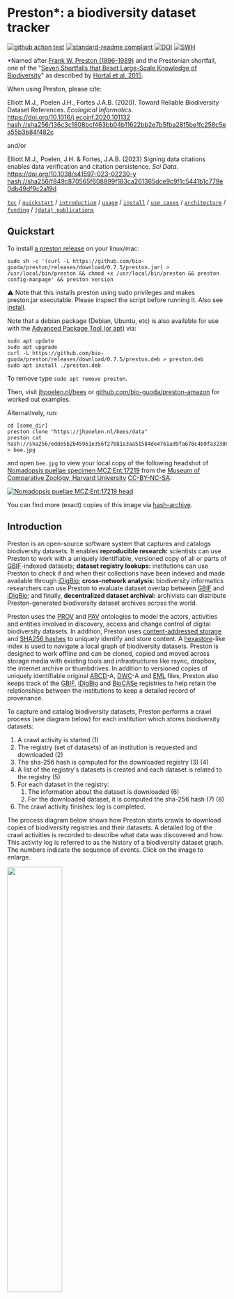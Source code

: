 # Preston*: a biodiversity dataset tracker

[![github action test](https://github.com/bio-guoda/preston/actions/workflows/maven.yml/badge.svg)](https://github.com/bio-guoda/preston/actions/workflows/maven.yml) [![standard-readme compliant](https://img.shields.io/badge/standard--readme-OK-green.svg?style=flat-square)](https://github.com/RichardLitt/standard-readme) [![DOI](https://zenodo.org/badge/DOI/10.5281/zenodo.1410544.svg)](https://doi.org/10.5281/zenodo.1410544) [![SWH](https://archive.softwareheritage.org/badge/swh:1:dir:dc8541724e2ef24935762a206c43afda97af1f9f/)](https://archive.softwareheritage.org/swh:1:dir:dc8541724e2ef24935762a206c43afda97af1f9f;origin=https://github.com/bio-guoda/preston;visit=swh:1:snp:6d8f8de5f4d16a339f600e4bf15f96550aa82fac;anchor=swh:1:rev:2a4f0e2a4d8f0f6a50584792bfe8dad0541746bc)

 *Named after [Frank W. Preston (1896-1989)](https://en.wikipedia.org/wiki/Frank_W._Preston) and the Prestonian shortfall, one of the "[Seven Shortfalls that Beset Large-Scale Knowledge of Biodiversity](https://doi.org/10.1146/annurev-ecolsys-112414-054400)" as described by [Hortal et al. 2015](https://doi.org/10.1146/annurev-ecolsys-112414-054400).

When using Preston, please cite:

Elliott M.J., Poelen J.H., Fortes J.A.B. (2020). Toward Reliable Biodiversity Dataset References. *Ecological Informatics*. https://doi.org/10.1016/j.ecoinf.2020.101132 [hash://sha256/136c3c1808bcf463bb04b11622bb2e7b5fba28f5be1fc258c5ea55b3b84f482c](https://linker.bio/hash://sha256/136c3c1808bcf463bb04b11622bb2e7b5fba28f5be1fc258c5ea55b3b84f482c) 

and/or

Elliott M.J., Poelen, J.H. & Fortes, J.A.B. (2023) Signing data citations enables data verification and citation persistence. *Sci Data*. https://doi.org/10.1038/s41597-023-02230-y [hash://sha256/f849c870565f608899f183ca261365dce9c9f1c5441b1c779e0db49df9c2a19d](https://linker.bio/hash://sha256/f849c870565f608899f183ca261365dce9c9f1c5441b1c779e0db49df9c2a19d) 


[`toc`](#table-of-contents) / [`quickstart`](#quickstart) / [`introduction`](#introduction) / [`usage`](#usage) / [`install`](#install) / [`use cases`](#use-cases) / [`architecture`](docs/architecture.md) / [`funding`](#funding) / [`(data) publications`](#publications)

## Quickstart
To install [a preston release](../../releases) on your linux/mac: 

```console
sudo sh -c '(curl -L https://github.com/bio-guoda/preston/releases/download/0.7.5/preston.jar) > /usr/local/bin/preston && chmod +x /usr/local/bin/preston && preston config-manpage' && preston version
```
:warning: Note that this installs preston using sudo privileges and makes preston.jar executable. Please inspect the script before running it. Also see [install](#install).

Note that a debian package (Debian, Ubuntu, etc) is also available for use with the [Advanced Package Tool (or apt)](https://en.wikipedia.org/wiki/APT_(software)) via:

```console
sudo apt update
sudo apt upgrade
curl -L https://github.com/bio-guoda/preston/releases/download/0.7.5/preston.deb > preston.deb
sudo apt install ./preston.deb
```

To remove type ```sudo apt remove preston```.


Then, visit [jhpoelen.nl/bees](https://jhpoelen.nl/bees) or [github.com/bio-guoda/preston-amazon](https://github.com/bio-guoda/preston-amazon) for worked out examples. 

Alternatively, run:

```
cd [some_dir]
preston clone "https://jhpoelen.nl/bees/data"
preston cat hash://sha256/edde5b2b45961e356f27b81a3aa51584de4761ad9fa678c4b9fa3230808ea356 > bee.jpg
```
and open ```bee.jpg``` to view your local copy of the following headshot of [Nomadopsis puellae specimen MCZ:Ent:17219](https://mczbase.mcz.harvard.edu/guid/MCZ:Ent:17219) from the [Museum of Comparative Zoology, Harvard University](https://mcz.harvard.edu/) [CC-BY-NC-SA](http://creativecommons.org/licences/by-nc-sa/3.0/legalcode):

[![Nomadopsis puellae MCZ:Ent:17219 head](http://mczbase.mcz.harvard.edu/specimen_images/entomology/large/MCZ-ENT00017219_Spinoliella_puellae_hef.jpg)](http://mczbase.mcz.harvard.edu/media/1493651)

You can find more (exact) copies of this image via [hash-archive](https://hash-archive.carlboettiger.info/sources/hash://sha256/edde5b2b45961e356f27b81a3aa51584de4761ad9fa678c4b9fa3230808ea356).

## Introduction

Preston is an open-source software system that captures and catalogs biodiversity datasets. It enables **reproducible research:** scientists can use Preston to work with a uniquely identifiable, versioned copy of all or parts of [GBIF](https://gbif.org)-indexed datasets; **dataset registry lookups:** institutions can use Preston to check if and when their collections have been indexed and made available through [iDigBio](https://idigbio.org); **cross-network analysis:** biodiversity informatics researchers can use Preston to evaluate dataset overlap between [GBIF](https://gbif.org) and [iDigBio](https://idigbio.org); and finally, **decentralized dataset archival:** archivists can distribute Preston-generated biodiversity dataset archives across the world. 

Preston uses the [PROV](https://www.w3.org/TR/prov-o/) and [PAV](https://pav-ontology.github.io/pav/) ontologies to model the actors, activities and entities involved in discovery, access and change control of digital biodiversity datasets. In addition, Preston uses [content-addressed storage](https://bentrask.com/?q=hash://sha256/98493caa8b37eaa26343bbf73f232597a3ccda20498563327a4c3713821df892) and [SHA256 hashes](https://en.wikipedia.org/wiki/SHA-2) to uniquely identify and store content. A [hexastore](https://people.csail.mit.edu/tdanford/6830papers/weiss-hexastore.pdf)-like index is used to navigate a local graph of biodiversity datasets. Preston is designed to work offline and can be cloned, copied and moved across storage media with existing tools and infrastructures like rsync, dropbox, the internet archive or thumbdrives. In addition to versioned copies of uniquely identifiable original [ABCD](http://tdwg.github.io/abcd/ABCD_v206.html)-A, [DWC](http://rs.tdwg.org/dwc/)-A and [EML](https://www.researchgate.net/profile/Oliver_Guenther/publication/228958840_EML-the_Environmental_Markup_Language/links/0046351ee4c535bf56000000.pdf?inViewer=true&disableCoverPage=true&origin=publication_detail) files, Preston also keeps track of the [GBIF](https://gbif.org), [iDigBio](https://idigbio.org) and [BioCASe](http://biocasemonitor.biodiv.naturkundemuseum-berlin.de/index.php/Main_Page) registries to help retain the relationships between the institutions to keep a detailed record of provenance. 

To capture and catalog biodiversity datasets, Preston performs a crawl process (see diagram below) for each institution which stores biodiversity datasets:
1. A crawl activity is started (1)
2. The registry (set of datasets) of an institution is requested and downloaded (2)
3. The sha-256 hash is computed for the downloaded registry (3) (4)
4. A list of the registry's datasets is created and each dataset is related to the registry (5)
5. For each dataset in the registry:
   1. The information about the dataset is downloaded (6)
   2. For the downloaded dataset, it is computed the sha-256 hash (7) (8)
6. The crawl activity finishes: log is completed.

The process diagram below shows how Preston starts crawls to download copies of biodiversity registries and their datasets. A detailed log of the crawl activities is recorded to describe what data was discovered and how. This activity log is referred to as the history of a biodiversity dataset graph. The numbers indicate the sequence of events. Click on the image to enlarge. 

<img src="https://raw.githubusercontent.com/bio-guoda/preston/main/docs/process.png" width="50%">

The figure above shows how Preston starts (1) a crawl activity. This crawl activity then accesses (2) a registry to save (3,4) a snapshot (or version) of it. Now, datasets referenced in this registry version are accessed, downloaded and saved (6,7,8). After all this, the crawl activity saves the log that contains its activities (1-8) as a version of a biodiversity dataset and linked to previous versions (see figure below). This log can be used to retrace the steps of the crawl activity to reconstruct the relationships between the registries, datasets as well as their respective content signatures or content hashes. Actual instances of crawl activities contain multiple registries (e.g., GBIF, iDigBio) and potentially thousands of datasets.   

<img src="https://raw.githubusercontent.com/bio-guoda/preston/main/docs/history.png">

If you haven't yet tried Preston, please see the [Installation](#install) section. Please also see [a template repository](https://github.com/bio-guoda/preston-amazon) and [use cases](#use-cases) for examples. If you are interested in learning how Preston works, please visit the [architecture](docs/architecture.md) page.

## Table of Contents
 
 * [Usage](#usage) - command available on the preston commandline tool
   * [Documentation](docs/preston.adoc)
   * [Command Line Tool](#command-line-tool)
      * [`update`](#update) - update or track a biodiversity dataset graph
      * [`ls`](#ls) - list/print biodiversity dataset graph
      * [`get`](#get) - print biodiversity dataset graph node (e.g., dwca)
      * [`history`](#history) - show history of biodiversity dataset graph node
      * [`copyTo`](#copyTo) - copies local versioned dataset graphs to another location
      * [`check`](#check) / [`verify`](#verify) - verify/check the integrity of the locally versioned dataset graphs and their datasets.
   * [Use Cases](#use-cases)
      * [`mining citations`](#mining-citations)
      * [`web access`](#web-access) ([`nginx`](#nginx) / [`caddy`](#caddy))
      * [`archiving`](#archiving) ([`rsync`](#rsync) / [`archive.org`](#archiveorg) / [`preston remote`](#preston-remote))
      * [`data access monitor`](#data-access-monitor)
      * [`compare versions`](#compare-versions)
      * [`generating citations`](#generating-citations)
      * [`finding copies with hash-archive.org`](#finding-copies-with-hash-archiveorg)
      * [`tracking a GBIF IPT`](#tracking-a-gbif-ipt)
      * [`finding text in tracked contents`](#finding-text-in-tracked-contents)
      * [`generating publication using Jekyll`](#jekyll-publication)
      * [`parallel content tracking`](#parallel-content-tracking)
 * [Prerequisites](#prerequisites)
 * [Install](#install)
   * [`standalone`](#standalone)
   * [`docker`](#docker)
   * [`running periodically`](#running-periodically)
 * [Building](#building)
 * [Contribute](#contribute)
 * [License](#license)

## Usage

Preston was designed with the [unix philosophy](https://en.wikipedia.org/wiki/Unix_philosophy) in mind: a simple tool with a specific focus that works well with others. For Preston, the focus is keeping track of biodiversity archives available through registries like [GBIF](https://gbif.org), [iDigBio](https://idigbio.org) and [BioCASe](http://biocasemonitor.biodiv.naturkundemuseum-berlin.de/index.php/Main_Page). The functionality is currently available through a command line tool.

### Docs

For documentation in man-pages style, see [docs/preston.adoc](docs/preston.adoc).

### Command Line Tool

The command line tool provides four commands: ```update```, ```ls```, ```get``` and ```history```. In short, the commands are used to track and access DwC-A, EMLs and various registries. The output of the tools is [nquads](https://www.w3.org/TR/n-quads/) or [tsv](https://www.iana.org/assignments/media-types/text/tab-separated-values). Both output formats are structured in "columns" to form a three-term sentence per line. In a way, this output is telling you the story of your local biodiversity data graph in terms of simple sentences. This line-by-line format helps to re-use existing text processing tools like awk, sed, cut, etc. Also, tab-separated-values output plays well with spreadsheet applications and [R](https://r-project.org).

The examples below assume that you've created a shortcut ```preston``` to ```java -jar preston.jar ``` (see [installation](#install)).

#### `update`

The ```update``` command updates your local biodiversity dataset graph using remote resources. By default, Preston uses GBIF, iDigBio and BioCASe to retrieve associated registries and data archives. The output is statements, expressed in nquads (or nquad-like tsv). An in-depth discussion of rdf, nquads and related topics are beyond the current scope. However, with a little patience, you can probably figure out what Preston is trying to communicate.

For instance:

```console
$ preston update
<https://preston.guoda.bio> <http://www.w3.org/1999/02/22-rdf-syntax-ns#type> <http://www.w3.org/ns/prov#SoftwareAgent> .
<https://preston.guoda.bio> <http://www.w3.org/1999/02/22-rdf-syntax-ns#type> <http://www.w3.org/ns/prov#Agent> .
<https://preston.guoda.bio> <http://purl.org/dc/terms/description> "Preston is a software program that finds, archives and provides access to biodiversity datasets."@en .
<0b472626-1ef2-4c84-ab8f-9e455f7b6bb6> <http://www.w3.org/1999/02/22-rdf-syntax-ns#type> <http://www.w3.org/ns/prov#Activity> .
<0b472626-1ef2-4c84-ab8f-9e455f7b6bb6> <http://purl.org/dc/terms/description> "A crawl event that discovers biodiversity archives."@en .
<0b472626-1ef2-4c84-ab8f-9e455f7b6bb6> <http://www.w3.org/ns/prov#startedAtTime> "2018-09-05T04:42:40.108Z"^^<http://www.w3.org/2001/XMLSchema#dateTime> .
<0b472626-1ef2-4c84-ab8f-9e455f7b6bb6> <http://www.w3.org/ns/prov#wasStartedBy> <https://preston.guoda.bio> .
<0659a54f-b713-4f86-a917-5be166a14110> <http://www.w3.org/1999/02/22-rdf-syntax-ns#type> <http://www.w3.org/ns/prov#Entity> .
...
```

tells us that there's a software program called "Preston" that started a crawl on 2018-09-05 . A little farther down, you'll see things like:

```console
<https://gbif.org> <http://www.w3.org/1999/02/22-rdf-syntax-ns#type> <http://www.w3.org/ns/prov#Organization> .
<https://api.gbif.org/v1/dataset> <http://purl.org/dc/terms/description> "Provides a registry of Darwin Core archives, and EML descriptors."@en .
<https://api.gbif.org/v1/dataset> <http://purl.org/pav/createdBy> <https://gbif.org> .
<https://api.gbif.org/v1/dataset> <http://purl.org/dc/elements/1.1/format> "application/json" .
<https://api.gbif.org/v1/dataset> <http://purl.org/pav/hasVersion> <hash://sha256/5d1bb4f3a5a9da63fc76efc4d7b4a7debbec954bfd056544225c294fff679b4c> .
```

which says that GBIF, an organization created a registry that has a version at <hash://sha256/5d1bb4f3a5a9da63fc76efc4d7b4a7debbec954bfd056544225c294fff679b4c> . This weird looking url is a [content-addressed hash](https://bentrask.com/?q=hash://sha256/98493caa8b37eaa26343bbf73f232597a3ccda20498563327a4c3713821df892). Rather than describing where things are (e.g., https://eol.org), content-addressed hashes describe what they contain. 

If you don't want to download the entire biodiversity dataset graph (~60GB) onto your computer, you can also use [GBIF's dataset registry search api](https://www.gbif.org/developer/registry) as a starting point. For instance, if you run ```preston update "http://api.gbif.org/v1/dataset/suggest?q=Amazon&amp;type=OCCURRENCE"```, you only get occurence datasets that GBIF suggests are related to the Amazon. If you track these suggested datasets, you might see something like:

```console
<http://plazi.cs.umb.edu/GgServer/dwca/FFBEFF81FE1A9007FFDFFC38FFDCFF90.zip> <http://purl.org/dc/elements/1.1/format> "application/dwca" .
<hash://sha256/5cba2f513fee9e1811fe023d54e074df2d562b4169b801f15abacd772e7528f8> <http://www.w3.org/ns/prov#generatedAtTime> "2018-09-05T05:11:33.592Z"^^<http://www.w3.org/2001/XMLSchema#dateTime> .
<hash://sha256/5cba2f513fee9e1811fe023d54e074df2d562b4169b801f15abacd772e7528f8> <http://www.w3.org/ns/prov#wasGeneratedBy> <21de25a8-927f-49a1-99be-725f1f506232> .
<http://plazi.cs.umb.edu/GgServer/dwca/FFBEFF81FE1A9007FFDFFC38FFDCFF90.zip> <http://purl.org/pav/hasVersion> <hash://sha256/5cba2f513fee9e1811fe023d54e074df2d562b4169b801f15abacd772e7528f8> .
```

which tells us that a [darwin core archive](http://plazi.cs.umb.edu/GgServer/dwca/FFBEFF81FE1A9007FFDFFC38FFDCFF90.zip) was found and a copy of it was made on 2018-09-05. The copy, or version, has a content hash of hash://sha256/5cba2f513fee9e1811fe023d54e074df2d562b4169b801f15abacd772e7528f8 . Incidentally, you can reach this same exact dataset at [web-accessible preston archive](https://deeplinker.bio/5cba2f513fee9e1811fe023d54e074df2d562b4169b801f15abacd772e7528f8). With this, we established that on 2018-09-05 a specific web addressed produced a specific content. On the next update run, Preston will download the content again. If the content is the same as before, nothing happens. If the content changed, a new version will be created associated with the same address, establishing a versioning of the content produced by the web address. This is addressed in a statement like ```<some hash> <.../previousVersion> <some previous hash>```. 

So, in a nutshell, the update process produces a detailed record of which resources are downloaded, what they look like and were they came from. You can retrieve the record of a successful run by using `ls`.

#### `ls`  

`ls` print the results of the previous updates. An update always refers to a previous update, so that a complete history can be printed / replayed of all past updates. So, the `ls` commands lists your (local) copy of the biodiversity dataset graph. 

#### `get`

`get` retrieves a specific node in the biodiversity dataset graph. This can be a darwin core archive, EML file but also a copy of the iDigBio publisher registry. For instance, if you'd like to retrieve the node with DwC-A content, get the file and list the content using ```unzip``` and access the references in the taxa.txt file.

```console
$ preston get hash://sha256/5cba2f513fee9e1811fe023d54e074df2d562b4169b801f15abacd772e7528f8 > dwca.zip 
$ unzip -l dwca.zip 
Archive:  bla.zip
  Length      Date    Time    Name
---------  ---------- -----   ----
    11694  2016-01-03 13:36   meta.xml
     4664  2016-01-03 13:36   eml.xml
     5533  2017-06-20 02:39   taxa.txt
      284  2017-06-20 02:39   occurrences.txt
    16978  2017-06-20 02:39   description.txt
       54  2017-06-20 02:39   distribution.txt
    48439  2017-06-20 02:39   media.txt
     9280  2017-06-20 02:39   references.txt
       33  2017-06-20 02:39   vernaculars.txt
---------                     -------
    96959                     9 files
$ unzip -p dwca.zip taxa.txt | cut -f16
references
http://treatment.plazi.org/id/038787F9FE149009FED7FE39FEA9FCEE
http://treatment.plazi.org/id/038787F9FE1B9004FED7FA49FE99FA06
http://treatment.plazi.org/id/038787F9FE1E9002FED7FA5EFC1FFE3E
```

The implication of using content addressed storage is that if the hash is the same, you are guaranteed that the content is the same. So, you can reproduce the **exact** same results above if you have a file with the same content hash.


#### `history`

History helps to list your local content versions associated with a web address. Because the internet today might not be the internet of yesterday, and because publishers update their content for various reasons, Preston helps you keep track of the different versions retrieved from a particular location. Just like the [Internet Archive](https://archive.org)'s Way Back Machine keeps track of web page content, Preston helps you keep track of the datasets that you are interested in. 

To inspect the history you can type:

```console
$ preston history
<0659a54f-b713-4f86-a917-5be166a14110> <http://purl.org/pav/hasVersion> <hash://sha256/c253a5311a20c2fc082bf9bac87a1ec5eb6e4e51ff936e7be20c29c8e77dee55> .
<hash://sha256/b83cf099449dae3f633af618b19d05013953e7a1d7d97bc5ac01afd7bd9abe5d> <http://www.w3.org/ns/prov#generatedAtTime> "2018-09-04T20:48:35.096Z" .
<hash://sha256/b83cf099449dae3f633af618b19d05013953e7a1d7d97bc5ac01afd7bd9abe5d> <http://purl.org/pav/previousVersion> <hash://sha256/c253a5311a20c2fc082bf9bac87a1ec5eb6e4e51ff936e7be20c29c8e77dee55> .
<hash://sha256/7efdea9263e57605d2d2d8b79ccd26a55743123d0c974140c72c8c1cfc679b93> <http://www.w3.org/ns/prov#generatedAtTime> "2018-09-04T23:14:22.292Z" .
<hash://sha256/7efdea9263e57605d2d2d8b79ccd26a55743123d0c974140c72c8c1cfc679b93> <http://purl.org/pav/previousVersion> <hash://sha256/b83cf099449dae3f633af618b19d05013953e7a1d7d97bc5ac01afd7bd9abe5d> .
...
``` 

By default, the `history` command shows the versions of your local biodiversity dataset graph as a **whole**. A list of versions associated with the sequence of updates. If you'd like to know what the UUID 0659a54f-b713-4f86-a917-5be166a14110 is described as, you can use `ls` and filter by the UUID:

```console
$ preston ls | grep 0659a54f-b713-4f86-a917-5be166a14110
<0659a54f-b713-4f86-a917-5be166a14110> <http://www.w3.org/1999/02/22-rdf-syntax-ns#type> <http://www.w3.org/ns/prov#Entity> .
<0659a54f-b713-4f86-a917-5be166a14110> <http://purl.org/dc/terms/description> "A biodiversity dataset graph archive."@en .
```

So, the UUID ending with 4110 is described as "A biodiversity dataset graph archive". This UUID is the same across all Preston updates, so in a way we are helping to create different versions of the same "a biodiversity dataset graph". Good to know right? 

#### `copyTo`

Preston stores versioned copies of biodiversity dataset graphs and their associated datasets in the ```data/``` directory. The ```copyTo``` command moves the locally available biodiversity dataset graphs and their data to another location.

```console 
$ preston copyTo /home/someuser/target/data
indexing... done.
copying... [0.1]%
[...]
Copied [279636] datasets from [/home/someuser/source/data] to [/home/someuser/target/data] in [543] minutes.
```

#### `check`
#### `verify`

The `check` (aka `verify`) command takes the locally available versions of the dataset graph and verifies that the associated datasets are also available locally. In addition, the content hash (e.g., hash://sha256/...) for each local dataset graph and dataset is re-computed to verify that the content is still consistent with the content hash signatures recorded previously. The `check` command produces tab-separated values with five columns. The first column is the content hash of the file being checked, the second contains the location of the locally cached file, the third contains OK/FAIL to record the success of the check, the fourth gives a reason for check outcome and the fifth contains the total number of bytes of the local file associated with the hash.

```console
$ preston check
hash://sha256/3eff98d4b66368fd8d1f8fa1af6a057774d8a407a4771490beeb9e7add76f362  file://some/path/3e/ff/3eff98d4b66368fd8d1f8fa1af6a057774d8a407a4771490beeb9e7add76f362  OK     CONTENT_PRESENT_VALID_HASH   89931
hash://sha256/184886cc6ae4490a49a70b6fd9a3e1dfafce433fc8e3d022c89e0b75ea3cda0b  file://some/path/18/48/184886cc6ae4490a49a70b6fd9a3e1dfafce433fc8e3d022c89e0b75ea3cda0b  OK     CONTENT_PRESENT_VALID_HASH   210344
...
```

### Use Cases

In the previous section the commands `update`, `ls`, `get` and `history` were introduced. Now, some use cases are covered to show how to combine these basic commands to make for useful operations. This is by no means an exhaustive list of all the potential uses, but instead is just to provide some inspiration on how to get the most out of preston.

#### Mining Citations

The Ecological Metadata Language (EML) files contain citations, and your biodiversity dataset graph contains EML files. To extract all citations you can do:

```console
# first make a list of all the emls
preston ls --log tsv | grep application/eml | cut -f1 > emls.txt
# then 
preston ls -l tsv | grep -f emls.txt | grep "Version" | grep hash | cut -f3 | preston get | grep citation | sed 's/<[^>]*>//g' > citations.txt
head citations.txt
            HW Jackson C, Ochieng J, Musila S, Navarro R, Kanga E (2018): A Checklist of the Mammals of Arabuko-Sokoke Forest, Kenya, 2018. v1.0. A Rocha Kenya. Dataset/Checklist. http://ipt.museums.or.ke/ipt/resource?r=asfmammals&amp;v=1.0
            Adda M., Sanou L., Bori H., 2018. Specimens d&apos;herbier de la flore du Niger. Données d&apos;occurrence publiées dans le cadre du Prjet BID Régional. CNSF-Niger  					
                Michel.C., 2000. Arbres,arbustes et lianes des zones sèches d&apos;Afrique de l&apos;Ouest.3ème édition.Quae.MNHN.573p.
            Hendrickson D A, Cohen A, Casarez M (2018): Ichthyology. v1.3. University of Texas at Austin, Biodiversity Collections. Dataset/Occurrence. http://ipt.tacc.utexas.edu/resource?r=tnhci&amp;v=1.3
            Urrutia N S (2014): Caracterización Florística de un Área Degradada por Actividad Minera en la Costa Caucana. v2.0. Instituto de Investigaciones Ambientales del Pacifico John Von Neumann (IIAP). Dataset/Occurrence. http://doi.org/10.15472/mkjqef

```
So, now we have a way to attribute each and every dataset individually.

#### Archiving

Preston creates a "data" folder that stores the biodiversity datasets and associated information. For archiving, you can take this "data" folder, copy it and move it somewhere safe. You can also use tools like [git-annex](http://git-annex.branchable.com), [rsync](https://en.wikipedia.org/wiki/Rsync), or use distributed storage systems like the [Interplanetary File System (ipfs)](https://ipfs.io) or [Dat](https://dat-project.org). 

##### Rsync
For instance, assuming that a preston data directory exists on a ```serverA``` which has ssh and rsync installed on it, you can keep a local copy in sync by running the following command on your local server:

```
$ rsync -Pavz preston@someserver:~/preston-archive/data /home/someuser/preston-archive/
```

where someserver is the remote server you'd like to sync with and /home/someuser/preston-archive is the place on your own server you'd like to store the rsync-ed Preston archive.

On a consumer internet connection with bandwidth < 10Mb/s, an initial sync with a remote trans-atlantic server with a 67GB preston archive took about 3 days. After the initial sync, only files that you don't have yet are included. For instance, if no new files are added to the remote preston archive, a sync take a few minutes instead of hours or days. 

Note that ssh and rsync comes with frequently used linux distributions like Ubuntu v18.04 by default). 

##### Preston Remote

Alternatively, you can use an existing Preston remote (a publicly accessible Preston instance) to populate your local Preston installation using 

```shell
$ preston cp --remote https://deeplinker.bio /some/local/path 
indexing...
...
```

Please note that depending on the size of the biodiversity datasets graph, this might take a while (hours, days, weeks depending on your network bandwidth). Unfortunately, at the time of writing, a progress monitor for the copy process is lacking.  

##### Archive.org

The [Internet Archive](https://archive.org), a 501(c)(3) non-profit, is building a digital library of Internet sites and other cultural artifacts in digital form. Like a paper library, we provide free access to researchers, historians, scholars, the print disabled, and the general public. Our mission is to provide Universal Access to All Knowledge.

One of the services of the Internet Archive is the [Wayback Machine](https://archive.org/web/) .  If your Preston archive is [Web Accessible](#web-access), you can use the Wayback Machine to make snapshots of your cached datasets. The bash scripts below can be used to do so.

```bash
#!/bin/bash
# Register all preston urls with internet-archive.org
#
set -x

domain="https:\/\/deeplinker\.bio"

function register_with_internet_archive {
  zcat $1 | grep "hash:\/\/sha256" | sort | uniq | sed -e "s/hash:\/\/sha256/${domain}/g" | tee domain_urls.txt | sed -e 's/^/https:\/\/archive.org\/wayback\/available?url=/g' | xargs --no-run-if-empty -L1 curl -s | jq --raw-output ".archived_snapshots.closest | select(.available == true) | .url" | sort | uniq > domain_url_available_snapshots.txt

  cat domain_url_available_snapshots.txt | sed -e "s/^.*${domain}//g" | sed -e "s/^/${domain}/g" > domain_urls_archived.txt
 
  diff --changed-group-format='%>' --unchanged-group-format='' domain_urls_archived.txt domain_urls.txt > domain_urls_to_be_archived.txt 
  
  cat domain_urls_to_be_archived.txt | sed -e "s/^/https:\/\/web.archive.org\/save\//g" | tee domain_urls_save_request.txt | xargs --no-run-if-empty -L1 curl -s 
}

/usr/local/bin/preston ls -l tsv | grep Version | head -n13 | cut -f1,3 | tr '\t' '\n' | grep -v "${domain}/\.well-known/genid" | sort | uniq | gzip > url_uniq.tsv.gz

register_with_internet_archive url_uniq.tsv.gz
```

In the script above, a list of urls is extracted and registered with archive.org if they haven't already. 

Another way to submit content to the Internet Archive is using their s3-like interface via the [Internet Archive Command-line Interface](https://archive.org/services/docs/api/internetarchive/installation.html). Assuming that your preston archive is stored in ```/home/preston/preston-archive```, your Internet Archive project id is ```preston-archive``` and that the commandline tool ```ia``` is configured properly, you can upload all the data using:

```bash
#!/bin/bash
find /home/preston/preston-archive | grep -v "tmp" | grep "data.*/data$" | sed 's/.*preston-archive\///g' | xargs -L1 bash -c 'echo upload preston-archive /home/preston/preston-archive/$0 --remote-name=$0' | tee uploaded_req.txt | xargs -L1 ia  
```


#### Web Access

If you'd like to make your Preston archive accessible via http/https by using a [nginx webserver](http://nginx.org), you can use a following address mapping to your [nginx configuration](https://nginx.org/en/docs/beginners_guide.html):

##### ```nginx``` 
```console
location ~ "/\.well-known/genid/" {
		return 302 https://www.w3.org/TR/rdf11-concepts/#section-skolemization;
}

location ~ "^/([0-9a-f]{2})([0-9a-f]{2})([0-9a-f]{2})([0-9a-f]{58})$" {
            	try_files /preston/$1/$2/$uri =404;
}
```
The first ```location``` block redirects any URIs describing [skolemized blank nodes](https://www.w3.org/TR/rdf11-concepts/#section-skolemization) to the appropriate [w3c](https://w3c.org) documentation on the topic. The second ```location``` block configures the server to attempt to retrieve a static file with a 64 hexadecimal sha256 hash from the appropriate ```data``` file in preston archive directory on the web server. 

For more examples, please see the [nginx configuration](https://github.com/bio-guoda/preston-service/blob/main/nginx/repo.jhpoelen.nl) for the proxying the [md5](https://github.com/bio-guoda/preston-service/blob/main/systemd/system/preston-server-md5.service), [sha1](https://github.com/bio-guoda/preston-service/blob/main/systemd/system/preston-server-sha1.service), and [sha256](https://github.com/bio-guoda/preston-service/blob/main/systemd/system/preston-server-sha256.service) server deployments. At time of writing, these were the configurations used to power. 

##### ```caddy```
Similary, for [Caddy](https://caddyserver.com), add the following to your ```Caddyfile```:

```console
redir 302 {
  if {path} starts_with /.well-known/genid/
  https://www.w3.org/TR/rdf11-concepts/#section-skolemization
}

rewrite {
  r ^/([0-9a-f]{2})([0-9a-f]{2})([0-9a-f]{2})([0-9a-f]{58})$
  to data/{1}/{2}/{path}
}
```
Where you can replace ```data/``` with the relative location of the local preston archive data directory.

With this, you can access your Preston archive remotely using the URLs like ```https://someserver/[sha256 content hash]``` . So, if you'd like to dereference (or download) ```hash://sha256/1846abf2b9623697cf9b2212e019bc1f6dc4a20da51b3b5629bfb964dc808c02``` , you can now point your http client or browser at ```https://someserver/1846abf2b9623697cf9b2212e019bc1f6dc4a20da51b3b5629bfb964dc808c02``` . Note that you do not need any other software than the (standard) nginx webserver, because you are serving the content as static files from the file system of your server. 

#### Data Access Monitor

By running [`update`](#update) periodically and checking for "blank", or "missing" nodes (see [blank skolemization](https://www.w3.org/TR/rdf11-concepts/#section-skolemization)), you can make a list of the dataset providers that went offline or are not responding.

The example below was created on 2018-09-05 using biodiversity dataset graph with hash [hash://sha256/7efdea9263e57605d2d2d8b79ccd26a55743123d0c974140c72c8c1cfc679b93](https://deeplinker.bio/7efdea9263e57605d2d2d8b79ccd26a55743123d0c974140c72c8c1cfc679b93).

```console
$ preston ls -l tsv | grep "/.well-known/genid/" | grep "Version" | cut -f1,3 | tr '\t' '\n' | grep -v "/.well-known/genid/" | grep -v "hash" | sort | uniq -c | sort -nr | head -n10
     21 http://187.32.44.123/ipt/eml.do?r=camporupestre-15plot-survey-sampling-itacolomi-lagoa076-checklist
     21 http://187.32.44.123/ipt/eml.do?r=camporupestre-15plot-survey-sampling-itacolomi-calais107-checklist
     12 http://187.32.44.123/ipt/eml.do?r=2014-10-12-ufv-leep-buriti-543b4b1b47b42
      6 http://xbiod.osu.edu/ipt/eml.do?r=rome
      6 http://xbiod.osu.edu/ipt/eml.do?r=osuc
      6 http://xbiod.osu.edu/ipt/archive.do?r=rome
      6 http://91.151.189.38:8080/viript/eml.do?r=Avena_herbarium1
      3 http://xbiod.osu.edu/ipt/eml.do?r=ucfc
      3 http://xbiod.osu.edu/ipt/eml.do?r=proctos
      3 http://xbiod.osu.edu/ipt/eml.do?r=platys
```
 
#### Compare Versions

Keeping track of changes across a diverse consortium of data publishers is necessary for reproducible workflows and reliable results. As datasets change, Preston can help you give insights into what changed *exactly*. For instance, the GBIF dataset registry changes as datasets are added, updated or deprecated. Below is an example of two version of the  https://api.gbif.org/v1/dataset endpoint, one from 2018-09-03 and the other from 2018-09-04. Using ```jq``` and ```diff``` in combination with ```preston get``` and ```preston history``` gives us a way to check and see what changed.

```console
$ preston ls | grep https://api.gbif.org/v1/dataset
<https://api.gbif.org/v1/dataset> <http://purl.org/pav/hasVersion> <hash://sha256/184886cc6ae4490a49a70b6fd9a3e1dfafce433fc8e3d022c89e0b75ea3cda0b> .
<https://api.gbif.org/v1/dataset> <http://purl.org/pav/hasVersion> <hash://sha256/1846abf2b9623697cf9b2212e019bc1f6dc4a20da51b3b5629bfb964dc808c02> .
$ preston get hash://sha256/184886cc6ae4490a49a70b6fd9a3e1dfafce433fc8e3d022c89e0b75ea3cda0b | jq . > one.json
$ preston get hash://sha256/1846abf2b9623697cf9b2212e019bc1f6dc4a20da51b3b5629bfb964dc808c02 | jq . > two.json
$ diff one.json two.json
20c20
<         "text": "Ali P A, Maddison W P, Zahid M, Butt A (2017). New chrysilline and aelurilline jumping spiders from Pakistan (Araneae, Salticidae). Plazi.org taxonomic treatments database. Checklist dataset https://doi.org/10.3897/zookeys.783.21985 accessed via GBIF.org on 2018-08-31."
---
>         "text": "Ali P A, Maddison W P, Zahid M, Butt A (2017). New chrysilline and aelurilline jumping spiders from Pakistan (Araneae, Salticidae). Plazi.org taxonomic treatments database. Checklist dataset https://doi.org/10.3897/zookeys.783.21985 accessed via GBIF.org on 2018-09-03."
248c248
```


#### Generating Citations

Preston provides both a date and a content-based identifier for the datasets that you are using and the biodiversity dataset graph as a whole. Also, it produces the information in a format that is machine readable. This enables the automated generation of citations, for human or machine consumption, as evidenced by the reference to a [particular version of the biodiversity dataset graph](https://deeplinker.bio/7efdea9263e57605d2d2d8b79ccd26a55743123d0c974140c72c8c1cfc679b93) in the previous section. 

So now, instead of a citation to a dataset like:

Levatich T, Padilla F (2017). EOD - eBird Observation Dataset. Cornell Lab of Ornithology. Occurrence dataset [https://doi.org/10.15468/aomfnb](https://doi.org/10.15468/aomfnb) accessed via [GBIF.org](https://gbif.org) on 2018-09-11.

A citation might look something like:

Levatich T, Padilla F (2017). EOD - eBird Observation Dataset. Cornell Lab of Ornithology. Occurrence dataset [hash://sha256/29d30b566f924355a383b13cd48c3aa239d42cba0a55f4ccfc2930289b88b43c](https://deeplinker.bio/29d30b566f924355a383b13cd48c3aa239d42cba0a55f4ccfc2930289b88b43c) accessed at [http://ebirddata.ornith.cornell.edu/downloads/gbiff/dwca-1.0.zip](http://ebirddata.ornith.cornell.edu/downloads/gbiff/dwca-1.0.zip) at 2018-09-02 with provenance [hash://sha256/b83cf099449dae3f633af618b19d05013953e7a1d7d97bc5ac01afd7bd9abe5d](https://deeplinker.bio/b83cf099449dae3f633af618b19d05013953e7a1d7d97bc5ac01afd7bd9abe5d) .

The latter citation tells you exactly what file was used and where it came from. The former tells you that some eBird dataset was accessed via GBIF on a specific date and leaves it up to the reader to figure out exactly which dataset was used.

#### Finding copies with hash-archive.org

[hash-archive.org](https://hash-archive.carlboettiger.info) is a project by [Ben Trask](https://bentrask.com), the same person who suggested to use hash uris to represent content hashes (e.g., hash://sha256/...). The hash archive keeps track of what content specific urls created using content hashes. To make the hash archive update the hash associated with a url, you can send a http get request in the form of ```https://hash-archive.carlboettiger.info/api/enqueue/[some url]``` . For example, to register a url that is known to host an DwC-A at ```http://zoobank.org:8080/ipt/eml.do?r=zoobank```, you can click on https://hash-archive.carlboettiger.info/api/enqueue/http://zoobank.org:8080/ipt/eml.do?r=zoobank , or using curl like 


```sh
curl https://hash-archive.carlboettiger.info/api/enqueue/http://zoobank.org:8080/ipt/eml.do?r=zoobank
```

On successful completion of the request, hash-archive.org returns something like:

```json
{
    "url": "http://zoobank.org:8080/ipt/eml.do?r=zoobank",
    "timestamp": 1537269631,
    "status": 200,
    "type": "text/xml;charset=utf-8",
    "length": 3905,
    "hashes": [
        "md5-zyn7V5JlXkrqxJILT8ZfGw==",
        "sha1-SALPtju8vNii2S/Rt3R946iKc0g=",
        "sha256-yBrrBSjo86D8U4mniRsigr4ijoTAtXZ2aSJlhcTa1sQ=",
        "sha384-IguP+tlrYZ8QVBC86YIPxf/7CWFhU2HTzxI2DYLq40mo1dwcS5yn6qJb0SatWaUH",
        "sha512-sl3/Qm7Jd965F+QLkxbp/Xdsv7ZwWX6HKDgpwXk3OLyOGWpgym1HBSOEhRtMiH2g7MZzwKjyEyL4PajQAinj"
    ]
}
```

This response indicates that the hash archive has independently downloaded the EML url and calculated various content hashes. Now, you should be able to do to https://hash-archive.org/history/http://zoobank.org:8080/ipt/eml.do?r=zoobank , and see the history of content that this particular url has produced. 

In short, hash-archive provides a way to check whether content produced by a url has changed. Also, it provides a way to lookup which urls are associated with a unique content hash. 

The example (also see related [gist](https://gist.github.com/jhpoelen/0f531a8489c1001e92aae4c94a003ba3)) below shows how Preston was used to register biodiversity source urls as well as Preston web-accessible urls via https://deeplinker.bio (see [Web Access](#web-access)). 

```bash
#!/bin/bash
# Register all preston urls with hash-archive.org
#
# Please replace "deeplinker\.bio" instances below with you own escaped hostname of your Preston instance.

# see https://preston.guoda.bio on how to install preston
#

preston ls -l tsv | grep Version | cut -f1,3 | tr '\t' '\n' | grep -v "deeplinker\.bio/\.well-known/genid" | sort | uniq | sed -e 's/hash:\/\/sha256/https:\/\/deeplinker.bio/g' | sed -e 's/^/https:\/\/hash-archive.carlboettiger.info\/api\/enqueue\//g' | xargs -L1 curl 
```

If all web-accessible Preston instances would periodically register their content like this, https://hash-archive.carlboettiger.info could serve as a way to lookup a backup for an archive that you got from an archive url that is no longer active.

#### Tracking a GBIF IPT 

[GBIF](https://gbif.org)'s [Integrated Publishing Toolkit (IPT)](https://www.gbif.org/ipt) helps to publish and register biodiversity datasets with GBIF. IPT provide a RSS feeds that lists publicly available collections/datasets. Using this RSS feed, Preston can track datasets of individual IPTs, such as GBIF Norway's IPT at https://data.gbif.no/ipt . You can find the RSS link at the bottom of the home page of the ipt. GBIF Norway's RSS feed is ```https://data.gbif.no/ipt/rss.do``` . Now, you can update/track the IPT using Preston by running:

```
preston update https://data.gbif.no/ipt/rss.do 
```

By running this periodically, you can keep track of dataset changes and retain historic datasets in your Preston archive.  

#### Finding Text in Tracked Contents

The `grep` (or `match`) command searches nodes in the biodiversity dataset graph for text that matches a specified pattern. For each match it finds, it outputs the text that was matched and its location, including the node it was found in and where to find the text inside the node. If the `match` command encounters compressed files (e.g., .gz files), it will first decompress them. Files inside file archives (e.g., zip files) will also be searched. If no search pattern is specified, the `grep` command searches for strings that looks like a URL.   

Here's the basic idea of matching/grepping text in a preston archive:
```console
$ preston ls | preston grep "[some regex]"
```

For a more complicated example, the entire Biodiversity Heritage Library is searched for occurrences "Aves" (birds) and characters preceding and following it. Notice the pattern ```preston ls | preston match [some regex]``` with a regex of ```[ A-Za-z]+Aves[ A-Za-z]+```. Also, note the remotes that point to various remote locations of the Biodiversity Heritage Library using the ```--remote``` option.

For more information, see Poelen, Jorrit H. (2019). A biodiversity dataset graph: BHL (Version 0.0.2) [Data set]. Zenodo. http://doi.org/10.5281/zenodo.3484555 .

```console
# find all mentions of text mentioning Aves (birds) in Biodiversity Heritage Library
$ preston ls --remote https://zenodo.org/record/3484555/files,https://deeplinker.bio\
 | preston grep --no-cache --remote https://deeplinker.bio,https://zenodo.org/record/3484555/files "[ A-Za-z]+Aves[ A-Za-z]+"\
 | head
<urn:uuid:17087386-391d-4192-b6fc-9a79daf846c6> <http://www.w3.org/1999/02/22-rdf-syntax-ns#type> <http://www.w3.org/ns/prov#Activity> <urn:uuid:17087386-391d-4192-b6fc-9a79daf846c6> .
<urn:uuid:17087386-391d-4192-b6fc-9a79daf846c6> <http://www.w3.org/ns/prov#used> <hash://sha256/e0c131ebf6ad2dce71ab9a10aa116dcedb219ae4539f9e5bf0e57b84f51f22ca> <urn:uuid:17087386-391d-4192-b6fc-9a79daf846c6> .
<urn:uuid:17087386-391d-4192-b6fc-9a79daf846c6> <http://purl.org/dc/terms/description> "An activity that finds the locations of text matching the regular expression '[ A-Za-z]+Aves[ A-Za-z]+' inside any encountered content (e.g., hash://sha256/... identifiers)."@en <urn:uuid:17087386-391d-4192-b6fc-9a79daf846c6> .
<cut:hash://sha256/e0c131ebf6ad2dce71ab9a10aa116dcedb219ae4539f9e5bf0e57b84f51f22ca!/b217065-217087> <http://www.w3.org/ns/prov#value> " Subclass Aves Carinate" <urn:uuid:17087386-391d-4192-b6fc-9a79daf846c6> .
<cut:hash://sha256/e0c131ebf6ad2dce71ab9a10aa116dcedb219ae4539f9e5bf0e57b84f51f22ca!/b217166-217188> <http://www.w3.org/ns/prov#value> " Subclass Aves Carinate" <urn:uuid:17087386-391d-4192-b6fc-9a79daf846c6> .
...
```

In the example above, two matches are ``` Subclass Aves Carinate``` in content ```hash://sha256/e0c131ebf6ad2dce71ab9a10aa116dcedb219ae4539f9e5bf0e57b84f51f22ca```, content retrieved from ```<https://www.biodiversitylibrary.org/data/item.txt>``` at byte ranges ```b217065-217087``` and ```b217166-217188``` .

Selecting the byte ranges using the unix tool ```cut``` can be done with:
```
$ preston cat --remote https://deeplinker.bio hash://sha256/e0c131ebf6ad2dce71ab9a10aa116dcedb219ae4539f9e5bf0e57b84f51f22ca\
 | cut -z -b217065-217087
 Subclass Aves Carinate
```
Alternative, you can use Preston's built in cut notation:

```
$ preston cat --no-progress --no-cache --remote https://deeplinker.bio 'cut:hash://sha256/e0c131ebf6ad2dce71ab9a10aa116dcedb219ae4539f9e5bf0e57b84f51f22ca!/b217065-217087'
 Subclass Aves Carinate
```

#### Jekyll Publication

See https://github.com/bio-guoda/preston/issues/75 and https://jhpoelen.nl/bees for examples on how to generate a static website from a Preston biodiversity dataset graph.

#### Parallel Content Tracking 

A single biodiversity data archive/graph can be constructed, or updated, using parallel processes.

For instance, if you'd like to track two separate web locations in parallel, you can using GNU's parallel to do:

```shell 
$ echo -e "https://example.org/bigdata1\nhttps://example.org/bigdata2" | parallel -j2 --line-buffer preston track  
<https://preston.guoda.bio> <http://www.w3.org/1999/02/22-rdf-syntax-ns#type> <http://www.w3.org/ns/prov#SoftwareAgent> <19974b7b-d88b-4ffb-aa17-e12153956b86> .
<https://preston.guoda.bio> <http://www.w3.org/1999/02/22-rdf-syntax-ns#type> <http://www.w3.org/ns/prov#Agent> <19974b7b-d88b-4ffb-aa17-e12153956b86> .
<https://preston.guoda.bio> <http://purl.org/dc/terms/description> "Preston is a software program that finds, archives and provides access to biodiversity datasets."@en <19974b7b-d88b-4ffb-aa17-e12153956b86> .
...
```

where ```echo -e "https://example.org/bigdata1\nhttps://example.org/bigdata2"``` contains two lines with each one url, and ```parallel -j2 --line-buffer preston track``` launches two preston processes, one for each url.

On completion, each Preston process adds it's provenance log to the end of the preston archive version history. So, after each track process has completed, you'll find two extra versions added to the biodiversity graph using ```preston history```.


#### Server Mode

## Prerequisites

Preston needs Java 8+.

## Install

### Standalone
Preston is a stand-alone java application, packaged in a jarfile. You can build you own (see [building](#building)) or download a prebuilt jar at [releases](https://github.com/bio-guoda/preston/releases).


See [Quick Start](#quick-start) for installing standalone Preston. 

### Docker
If you'd like to run Preston inside a docker container so that you don't have to worry about installing/conflicting java dependencies use:

1. download the image ```wget https://github.com/bio-guoda/preston/releases/download/0.3.1/preston.image.tar```
2. load the image ```sudo docker load --input preston.image.tar```
3. run a container, mapping a host volume onto the containers /data folder ```sudo docker run -v [some absolute host dir]/data:/data bio.guoda/preston:0.3.1```
4. generation of preston updating / crawl messages like:
```
<https://preston.guoda.bio> <http://www.w3.org/1999/02/22-rdf-syntax-ns#type> <http://www.w3.org/ns/prov#SoftwareAgent> .
<https://preston.guoda.bio> <http://www.w3.org/1999/02/22-rdf-syntax-ns#type> <http://www.w3.org/ns/prov#Agent> .
<https://preston.guoda.bio> <http://purl.org/dc/terms/description> "Preston is a software program that finds, archives and provides access to biodiversity datasets."@en .
<a4accddb-bf8a-477f-aa6f-413281c8d650> <http://www.w3.org/1999/02/22-rdf-syntax-ns#type> <http://www.w3.org/ns/prov#Activity> .
... 
```

### running periodically
If you'd like to run Preston as a service to periodically update, you can use a systemd service combined with a systemd timer, or perhaps using a [Jenkins](https://jenkins.io) job. Both have advantages. The following example focuses on systemd. 

Example of ```preston.service``` : 
```
[Unit]
Description=Preston tracks biodiversity datasets.

[Service]
Type=oneshot
User=preston
WorkingDirectory=/var/lib/preston
ExecStart=/usr/local/bin/preston update
```

Example of ```preston.timer``` :

```
[Unit]
Description=Run Preston

[Timer]
OnCalendar=weekly
RandomizedDelaySec=86400

[Install]
WantedBy= multi-user.target
```
After installing the systemd service and timer, apply changes by ```sudo systemctl daemon-reload``` and enable timer using ```sudo systemctl enable preston.timer``` and ```sudo systemctl start preston.timer``` to start the timer.

See [systemd](https://en.wikipedia.org/wiki/Systemd) for more information. 

### Building

Please use [maven](https://maven.apache.org) version 3.3+.

* Clone this repository
* Run tests using `mvn test` (optional).
* Run `mvn package -DskipTests` to build (standalone) jar
* Copy `preston/target/preston-[version]-jar-with-dependencies.jar` to ```[some dir]/preston.jar```
* Generate Asciidoc documentation using ```preston gen-manpage --outdir docs/``` or similar.

## Examples

### Maven, Gradle, SBT
Preston is made available through a [maven](https://maven.apache.org) repository.

To include ```preston``` in your project, add the following sections to your pom.xml (or equivalent for sbt, gradle etc):
```
  <repositories>
    <repository>
        <id>depot.globalbioticinteractions.org</id>
        <url>https://depot.globalbioticinteractions.org/release</url>
    </repository>
  </repositories>

  <dependencies>
    <dependency>
      <groupId>bio.guoda</groupId>
      <artifactId>preston</artifactId>
      <version>0.0.1</version>
    </dependency>
  </dependencies>
```

## Usage

```
Usage: <main class> [command] [command options]
  Commands:
    ls      list biodiversity dataset graph
      Usage: ls [options]
        Options:
          -l, --log
            log format
            Default: nquads
            Possible Values: [tsv, nquads, dots]

    get      get biodiversity node(s)
      Usage: get node id (e.g., [hash://sha256/8ed311...])

    update      update biodiversity dataset graph
      Usage: update [options] content URLs to update. If specified, the seeds
            will not be used.
        Options:
          -i, --incremental
            resume unfinished update
            Default: false
          -l, --log
            log format
            Default: nquads
            Possible Values: [tsv, nquads, dots]
          -u, --seed
            starting points for graph discovery. Only active when no content
            urls are provided.
            Default: [https://idigbio.org, https://gbif.org, http://biocase.org]

    history      show history of biodiversity dataset graph
      Usage: history [options] biodiversity resource locator
        Options:
          -l, --log
            log format
            Default: nquads
            Possible Values: [tsv, nquads, dots]

    version      show version
      Usage: version
```


## Contribute
Feel free to join in. All welcome. Open an [issue](https://github.com/bio-guoda/preston/issues)!

## License

[MIT](LICENSE)

## Funding
This work is funded in part by grant [NSF OAC 1839201](https://www.nsf.gov/awardsearch/showAward?AWD_ID=1839201&HistoricalAwards=false) from the National Science Foundation.

## Publications
A list of publications using Preston or exploring the idea of using content-based identifiers as a building block for reliably reference data and their provenance.

### Journals

Elliott M.J., Poelen J.H., Fortes J.A.B. (2020). Toward Reliable Biodiversity Dataset References. *Ecological Informatics*. https://doi.org/10.1016/j.ecoinf.2020.101132 [hash://sha256/136c3c1808bcf463bb04b11622bb2e7b5fba28f5be1fc258c5ea55b3b84f482c](https://linker.bio/hash://sha256/136c3c1808bcf463bb04b11622bb2e7b5fba28f5be1fc258c5ea55b3b84f482c) 

Elliott M.J., Poelen, J.H. & Fortes, J.A.B. (2023) Signing data citations enables data verification and citation persistence. *Sci Data*. https://doi.org/10.1038/s41597-023-02230-y [hash://sha256/f849c870565f608899f183ca261365dce9c9f1c5441b1c779e0db49df9c2a19d](https://linker.bio/hash://sha256/f849c870565f608899f183ca261365dce9c9f1c5441b1c779e0db49df9c2a19d) 

### Other Conference Presentations / Papers

Poelen, Jorrit H.; Schulz, Kayja; Trei, Kelli J.; Rees, Jonathan A. (2019). Finding Identification of Keys in the Biodiversity Heritage Library. Biodiversity Heritage Library (BHL) and Global Names (GN) Workshop. Champaign, Illinois. Zenodo. http://doi.org/10.5281/zenodo.3311815 . Status = PUBLISHED; Acknowledgement of Federal Support = Yes

Poelen, J. H. (2019) To connect is to preserve: on frugal data integration and preservation solutions. Society for Preservation of Natural History Collections (SPNHC) Annual Meeting. Chicago. https://doi.org/10.17605/OSF.IO/A2V8G. Status = PUBLISHED; Acknowledgement of Federal Support = Yes

Poelen, J. H. (2020). Global Biotic Interactions: Benefits of Pragmatic Reuse of Species Interaction Datasets. https://doi.org/10.17605/OSF.IO/9JT24

Elliott, M. J. (2020). Reliable Biodiversity Dataset References. iDigBio Communications Luncheon, 10 February 2020. https://doi.org/10.17605/OSF.IO/FTZ9B

Poelen, J. H., Boettiger, C. (2020). Reliable Data Use In R. 4th Annual Digital Data in Biodiversity Research, 1-3 June 2020. https://doi.org/10.17605/OSF.IO/VKJ9Q

Elliott, M. J., Poelen, J. H., Fortes, J. A. B. (2020). Reliable Dataset Identifiers Are Essential Building Blocks For Reproducible Research. 4th Annual Digital Data in Biodiversity Research, 1-3 June 2020. http://doi.org/10.17605/OSF.IO/AT4XE

Boettiger, C (2020). Content-based Identifiers for Iterative Forecasts: A Proposal. Data One Webinars. Accessible at https://www.dataone.org/webinars/iterative-forecasts/ .

Poelen, Jorrit H., & Best, Jason. (2023, May 31). Signed Biodiversity Data Packages: A Method to Cite, Verify, Mobilize, and Future Proof, Large Image Corpora. hash://sha256/eec2c116dd7434863fd3dfb30658beb49726560e55a40459c89020a7b570e14f hash://md5/a96f09d798262518014fefc77495c2d6. Zenodo. https://doi.org/10.5281/zenodo.7990927

### Data publications

Noyes, JS. (2019). Universal Chalcidoidea Database World Wide Web electronic publication. http://www.nhm.ac.uk/chalcidoids. hash://sha256/ec1760dc83dfb17df003ef5e626b965dd4403850bc58286ac59c7ef3a447e063 hash://md5/b89cbd6285133d5c25ad2aef819de388 . (0.1) [Data set]. Zenodo. https://doi.org/10.5281/zenodo.7844167

Poelen, Jorrit H. (2023). A biodiversity dataset graph: GBIF, iDigBio, BioCASe hash://sha256/450deb8ed9092ac9b2f0f31d3dcf4e2b9be003c460df63dd6463d252bff37b55 hash://md5/898a9c02bedccaea5434ee4c6d64b7a2 (0.0.4) [Data set]. Zenodo. https://doi.org/10.5281/zenodo.7651831

Big Bee Community, Poelen, Jorrit H., & Seltmann, Katja. (2022). Xylocopa sonorina - UCSB-IZC00012194 - Bee Library - 73e389aa-5886-4c48-8778-ba8932d1bd7e hash://sha256/96bfde1efa599e0e8e61de18b14d61dd308737f684950e4079c04e9bc0f33958 hash://md5/4940f68c84cffa4412f7ffb98bb255bd (0.0.3) [Data set]. Zenodo. https://doi.org/10.5281/zenodo.7114665

Poelen, Jorrit H., & Groom, Quentin. (2022). Preserved Specimen Records with Still Images Registered Across Biodiversity Data Networks in Period 2019-2022 hash://sha256/da7450941e7179c973a2fe1127718541bca6ccafe0e4e2bfb7f7ca9dbb7adb86 (0.0.1) [Data set]. Zenodo. https://doi.org/10.5281/zenodo.7032574

J.H. Poelen. A biodiversity dataset graph: Biodiversity Heritage Library (BHL) hash://sha256/34ccd7cf7f4a1ea35ac6ae26a458bb603b2f6ee8ad36e1a58aa0261105d630b1, https://archive.org/details/preston-bhl (2019)

J.H. Poelen Biodiversity Dataset Archive. hash://sha256/8aacce08462b87a345d271081783bdd999663ef90099212c8831db399fc0831b, https://archive.org/details/biodiversity-dataset-archives (2019)

J.H. Poelen. A biodiversity dataset graph: DataONE. hash://sha256/2b5c445f0b7b918c14a50de36e29a32854ed55f00d8639e09f58f049b85e50e3, https://archive.org/details/preston-dataone (2019)

J.H. Poelen. A biodiversity dataset graph: BHL. hash://sha256/34ccd7cf7f4a1ea35ac6ae26a458bb603b2f6ee8ad36e1a58aa0261105d630b1, https://doi.org/10.5281/zenodo.3849560 (2020)

J.H. Poelen. A biodiversity dataset graph: DataONE. hash://sha256/2b5c445f0b7b918c14a50de36e29a32854ed55f00d8639e09f58f049b85e50e3, https://doi.org/10.5281/zenodo.3849494 (2020)

J.H. Poelen. A biodiversity dataset graph: GBIF, iDigBio, BioCASe. hash://sha256/8aacce08462b87a345d271081783bdd999663ef90099212c8831db399fc0831b, https://doi.org/10.5281/zenodo.3852671 (2020)

[![SWH](https://archive.softwareheritage.org/badge/origin/https://github.com/jhpoelen/bats/)](https://archive.softwareheritage.org/browse/origin/?origin_url=https://github.com/jhpoelen/bats) A biodiversity dataset graph: [https://jhpoelen.nl/bats](https://jhpoelen.nl/bats). 2021. [hash://sha256/5150f699411c4433b0a6c111f8e6ec7fbae2c336ab237f3638bbdc9d0b2dda0d](https://jhpoelen.nl/bats/data/51/50.5.60f699411c4433b0a6c111f8e6ec7fbae2c336ab237f3638bbdc9d0b2dda0d) 

[![SWH](https://archive.softwareheritage.org/badge/origin/https://github.com/jhpoelen/rats/)](https://archive.softwareheritage.org/browse/origin/?origin_url=https://github.com/jhpoelen/rats) A biodiversity dataset graph: [https://jhpoelen.nl/rats](https://jhpoelen.nl/rats). 2021. [hash://sha256/812da92d28f6abbd8b26be507168877ede7dfd78f7cc5b79b417316cf64ff78c](https://jhpoelen.nl/rats/data/81/2d/812da92d28f6abbd8b26be507168877ede7dfd78f7cc5b79b417316cf64ff78c) 

[![SWH](https://archive.softwareheritage.org/badge/origin/https://github.com/jhpoelen/bees/)](https://archive.softwareheritage.org/browse/origin/?origin_url=https://github.com/jhpoelen/bees) A biodiversity dataset graph: [https://jhpoelen.nl/bees](https://jhpoelen.nl/bees). 2020. [hash://sha256/85138e506a29fb73099fb050372d8a379794ab57fe4bfdf141743db0de2b985c](https://jhpoelen.nl/bees/data/85/13/85138e506a29fb73099fb050372d8a379794ab57fe4bfdf141743db0de2b985c) 



### Technologies or Techniques
All software and scripts written for the purposes of this project are publicly available and released under open source licenses on GitHub within the following online repositories:

https://github.com/bio-linker

https://github.com/bio-guoda/preston

https://github.com/bio-guoda/preston-scripts

https://github.com/cboettig/contentid

### Related Forum Posts / Tweets

https://discourse.gbif.org/t/data-queries-doi-10-15468-dl-6cxfsw-doi-10-15468-dl-b9rfa7-doi-10-15468-dl-w2nndm-used-in-chesshire-et-al-2023-were-cited-but-remain-marked-for-deletion/3915

https://github.com/beehind/beehind.github.io/issues/5

https://discourse.gbif.org/t/type-specimen-castype1652-found-in-via-filtered-query-https-doi-org-10-15468-dl-xf6ahb-but-not-in-open-access-gbif-data-product-https-doi-org-10-15468-dl-pk3trq/3884

https://discourse.gbif.org/t/finding-a-gbif-occurrence-from-a-specimen-code/3852/6

https://discourse.gbif.org/t/darwin-core-half-million-update/3652/10

https://discourse.gbif.org/t/gbif-exports-as-public-datasets-in-cloud-environments/1835/5

https://discourse.gbif.org/t/version-control-of-a-dataset/2633/4

https://discourse.gbif.org/t/when-to-assign-a-new-doi-to-an-existing-dataset/2319/3

https://discourse.gbif.org/t/toward-reliable-biodiversity-dataset-references/1637

https://twitter.com/GlobalBiotic/status/1306710330148519936

https://discourse.gbif.org/t/10-transactional-mechanisms-and-provenance/2667/13

https://discourse.gbif.org/t/10-transactional-mechanisms-and-provenance/2667/51

https://discourse.gbif.org/t/identifying-potentially-related-records-how-does-the-gbif-data-clustring-feature-work-gbif-data-blog/3083/9

https://discourse.gbif.org/t/searching-on-catalogue-number/3202/4?u=jhpoelen

https://twitter.com/GlobalBiotic/status/1433517595475382278 (re: Data Dryad linkrot / content drift example) 

https://github.com/ArctosDB/arctos/issues/3950 (re: internet no-fly list - internet addresses blacklisted from image retrieval) 

Response to NSF 20-015, Dear Colleague Letter:Request for Information on Data-Focused Cyberinfrastructure Needed to Support Future Data-Intensive Science and Engineering Research - https://www.nsf.gov/cise/oac/datacirfi/pdf/11202805209_Poelen.pdf
